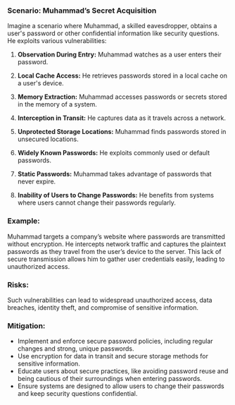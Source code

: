 ### Scenario: Muhammad’s Secret Acquisition 
Imagine a scenario where Muhammad, a skilled eavesdropper, obtains a user's password or other confidential information like security questions. He exploits various vulnerabilities: 

1. **Observation During Entry:** Muhammad watches as a user enters their password. 

2. **Local Cache Access:** He retrieves passwords stored in a local cache on a user's device. 

3. **Memory Extraction:** Muhammad accesses passwords or secrets stored in the memory of a system. 

4. **Interception in Transit:** He captures data as it travels across a network. 

5. **Unprotected Storage Locations:** Muhammad finds passwords stored in unsecured locations. 

6. **Widely Known Passwords:** He exploits commonly used or default passwords. 

7. **Static Passwords:** Muhammad takes advantage of passwords that never expire. 

8. **Inability of Users to Change Passwords:** He benefits from systems where users cannot change their passwords regularly. 

### Example: 

Muhammad targets a company’s website where passwords are transmitted without encryption. He intercepts network traffic and captures the plaintext passwords as they travel from the user’s device to the server. This lack of secure transmission allows him to gather user credentials easily, leading to unauthorized access. 

### Risks: 

Such vulnerabilities can lead to widespread unauthorized access, data breaches, identity theft, and compromise of sensitive information. 

### Mitigation: 

- Implement and enforce secure password policies, including regular changes and strong, unique passwords. 
- Use encryption for data in transit and secure storage methods for sensitive information. 
- Educate users about secure practices, like avoiding password reuse and being cautious of their surroundings when entering passwords. 
- Ensure systems are designed to allow users to change their passwords and keep security questions confidential. 